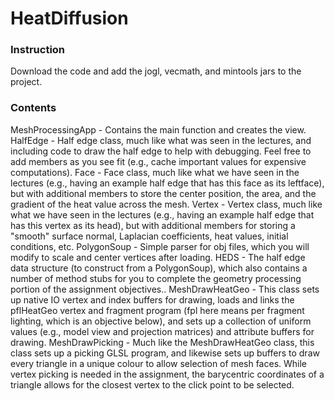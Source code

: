 # HeatDiffusion

### Instruction
Download the code and add the jogl, vecmath, and mintools jars to the project.

### Contents
MeshProcessingApp - Contains the main function and creates the view.
HalfEdge - Half edge class, much like what was seen in the lectures, and including code to draw the half edge to help with debugging. Feel free to add members as you see fit (e.g., cache important values for expensive computations).
Face - Face class, much like what we have seen in the lectures (e.g., having an example half edge that has this face as its leftface), but with additional members to store the center position, the area, and the gradient of the heat value across the mesh.
Vertex - Vertex class, much like what we have seen in the lectures (e.g., having an example half edge that has this vertex as its head), but with additional members for storing a "smooth" surface normal, Laplacian coefficients, heat values, initial conditions, etc.
PolygonSoup - Simple parser for obj files, which you will modify to scale and center vertices after loading.
HEDS - The half edge data structure (to construct from a PolygonSoup), which also contains a number of method stubs for you to complete the geometry processing portion of the assignment objectives..
MeshDrawHeatGeo - This class sets up native IO vertex and index buffers for drawing, loads and links the pflHeatGeo vertex and fragment program (fpl here means per fragment lighting, which is an objective below), and sets up a collection of uniform values (e.g., model view and projection matrices) and attribute buffers for drawing.
MeshDrawPicking - Much like the MeshDrawHeatGeo class, this class sets up a picking GLSL program, and likewise sets up buffers to draw every triangle in a unique colour to allow selection of mesh faces. While vertex picking is needed in the assignment, the barycentric coordinates of a triangle allows for the closest vertex to the click point to be selected.
